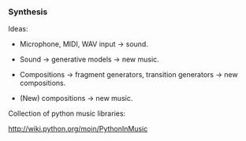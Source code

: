 ### Synthesis 

Ideas:
-	Microphone, MIDI, WAV input -> sound.

-	Sound -> generative models -> new music.

-	Compositions -> fragment generators, transition generators -> new compositions.

-	(New) compositions -> new music.

Collection of python music libraries:

http://wiki.python.org/moin/PythonInMusic
